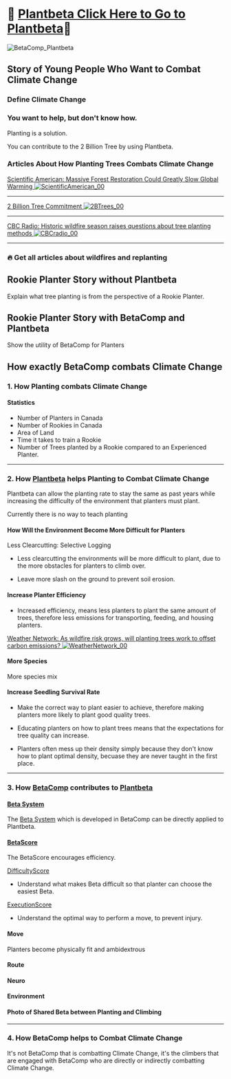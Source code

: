 # 🌲 [Plantbeta Click Here to Go to Plantbeta](https://klimbeta.github.io/plantbeta/)🌲

![BetaComp_Plantbeta](/BetaComp_Plantbeta.png)

<!-- Use an insane amount of links because this page is easily the most complicated part of the whole project and it ties everything together. Non-planters, non-climbers will need to be able to understand this page AskMom, AskAlex, AskLees-->




## Story of Young People Who Want to Combat Climate Change 

### Define Climate Change

<!-- Use Second Person Perspective in the Stories -->

### You want to help, but don't know how.

Planting is a solution.

You can contribute to the 2 Billion Tree by using Plantbeta.

### Articles About How Planting Trees Combats Climate Change 

[Scientific American: Massive Forest Restoration Could Greatly Slow Global Warming ![ScientificAmerican_00](/ScientificAmerican_00.png)](https://www.scientificamerican.com/article/massive-forest-restoration-could-greatly-slow-global-warming/
)

---

[2 Billion Tree Commitment ![2BTrees_00](/2BTrees_00.png)](https://www.canada.ca/en/campaign/2-billion-trees.html)

---

[CBC Radio: Historic wildfire season raises questions about tree planting methods ![CBCradio_00](/CBCradio_00.png)](https://www.cbc.ca/radio/thecurrent/wildfire-tree-planting-1.6979583)

---

### 🔥 Get all articles about wildfires and replanting

## Rookie Planter Story without Plantbeta

Explain what tree planting is from the perspective of a Rookie Planter.

## Rookie Planter Story with BetaComp and Plantbeta

Show the utility of BetaComp for Planters

## How exactly BetaComp combats Climate Change

### 1. How Planting combats Climate Change

#### Statistics
- Number of Planters in Canada
- Number of Rookies in Canada
- Area of Land
- Time it takes to train a Rookie
- Number of Trees planted by a Rookie compared to an Experienced Planter.

---

### 2. How [Plantbeta]() helps Planting to Combat Climate Change

Plantbeta can allow the planting rate to stay the same as past years while increasing the difficulty of the environment that planters must plant. 

Currently there is no way to teach planting



#### How Will the Environment Become More Difficult for Planters

Less Clearcutting: Selective Logging
- Less clearcutting the environments will be more difficult to plant, due to the more obstacles for planters to climb over.

- Leave more slash on the ground to prevent soil erosion.


#### Increase Planter Efficiency
- Increased efficiency, means less planters to plant the same amount of trees, therefore less emissions for transporting, feeding, and housing planters.

[Weather Network: As wildfire risk grows, will planting trees work to offset carbon emissions? ![WeatherNetwork_00](/WeatherNetwork_00.png)](https://www.theweathernetwork.com/en/news/climate/solutions/as-wildfire-risk-grows-will-planting-trees-work-to-offset-carbon-emissions)

#### More Species
More species mix

#### Increase Seedling Survival Rate

- Make the correct way to plant easier to achieve, therefore making planters more likely to plant good quality trees.

- Educating planters on how to plant trees means that the expectations for tree quality can increase. 

- Planters often mess up their density simply because they don't know how to plant optimal density, becuase they are never taught in the first place.

---

### 3. How [BetaComp](/guide/What/WhatBetaComp) contributes to [Plantbeta](https://klimbeta.github.io/plantbeta/)

#### [Beta System](reference/Beta/WhatBetaSystem)
The [Beta System](reference/Beta/WhatBetaSystem) which is developed in BetaComp can be directly applied to Plantbeta.

#### [BetaScore](/reference/Score/Overview)

The BetaScore encourages efficiency.


[DifficultyScore](/reference/Score/Difficulty/Overview)
- Understand what makes Beta difficult so that planter can choose the easiest Beta.

[ExecutionScore](/reference/Score)
- Understand the optimal way to perform a move, to prevent injury.

#### Move

Planters become physically fit and ambidextrous

#### Route

#### Neuro

#### Environment


#### Photo of Shared Beta between Planting and Climbing

---

### 4. How BetaComp helps to Combat Climate Change

It's not BetaComp that is combatting Climate Change, it's the climbers that are engaged with BetaComp who are directly or indirectly combatting Climate Change.






